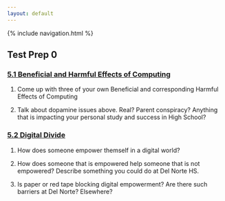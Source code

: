 ```yaml
---
layout: default
---
```

{% include navigation.html %}

## Test Prep 0

### [5.1 Beneficial and Harmful Effects of Computing](https://github.com/nighthawkcoders/nighthawk_csp/wiki/Tri-3-TPT-0.1-related-to-Beneficial-and-Harmful-Effects-of-Computing-Big-Idea-5.1)

1. Come up with three of your own Beneficial and corresponding Harmful Effects of Computing

2. Talk about dopamine issues above. Real? Parent conspiracy? Anything that is impacting your personal study and success in High School?

### [5.2 Digital Divide](https://github.com/nighthawkcoders/nighthawk_csp/wiki/Tri-3-TPT-0.2-related-to-Digital-Divide-Big-Idea-5.2)

1. How does someone empower themself in a digital world?

2. How does someone that is empowered help someone that is not empowered? Describe something you could do at Del Norte HS.

3. Is paper or red tape blocking digital empowerment? Are there such barriers at Del Norte? Elsewhere?
